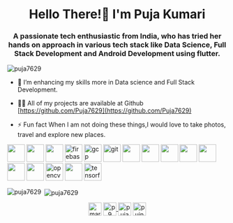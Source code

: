<h1 align="center">Hello There!👋 I'm Puja Kumari</h1>
<h3 align="center">A passionate tech enthusiastic from India, who has tried her hands on approach in various tech stack like Data Science, Full Stack Development and Android Development using flutter. </h3>

<p align="left"> <img src="https://komarev.com/ghpvc/?username=puja7629" alt="puja7629" /> </p>

- 🔭 I’m enhancing my skills more in Data science and Full Stack Development. 
- 👨‍💻 All of my projects are available at Github [https://github.com/Puja7629](https://github.com/Puja7629)

- ⚡ Fun fact When I am not doing these things,I would love to take photos, travel and explore new places.

<p align="left"><img src="https://miro.medium.com/max/320/0*_rAD9NgK7l6KSlNc.png" width="40" height="40"/> <img src="https://upload.wikimedia.org/wikipedia/commons/thumb/1/18/ISO_C%2B%2B_Logo.svg/1200px-ISO_C%2B%2B_Logo.svg.png" width="40" height="40"/> <img src="https://www.logolynx.com/images/logolynx/ee/ee6197d1b17644329226e0587dce4a9c.png" width="40" height="40"/>  <img src="https://www.vectorlogo.zone/logos/firebase/firebase-icon.svg" alt="firebase" width="40" height="40"/> <img src="https://www.vectorlogo.zone/logos/google_cloud/google_cloud-icon.svg" alt="gcp" width="40" height="40"/> <img src="https://www.vectorlogo.zone/logos/git-scm/git-scm-icon.svg" alt="git" width="40" height="40"/> <img src="https://www.w3.org/html/logo/downloads/HTML5_Logo_512.png" width="40" height="40"/> <img src="https://banner2.cleanpng.com/20190623/uxe/kisspng-logo-java-development-kit-portable-network-graphic-5d0f25d6871765.6875406615612738145533.jpg" width="40" height="40"/> <img src="https://upload.wikimedia.org/wikipedia/commons/thumb/6/6a/JavaScript-logo.png/480px-JavaScript-logo.png" width="40" height="40"/> <img src="https://encrypted-tbn0.gstatic.com/images?q=tbn:ANd9GcTaQruIKJqRjH-dNoAzs8lfysbFedfEd1NRsw&usqp=CAU" width="40" height="40"/> <img src="https://community.microstrategy.com/servlet/rtaImage?eid=ka02R000000kcTI&feoid=00N44000006DfHE&refid=0EM440000002Jgk" width="40" height="40"/> <img src="https://encrypted-tbn0.gstatic.com/images?q=tbn:ANd9GcSTILw2LPkhD9HChOkNU6_jIkxH_7uQm_tPwA&usqp=CAU" width="40" height="40"/> <img src="https://banner2.cleanpng.com/20180425/jrw/kisspng-node-js-javascript-web-application-express-js-comp-5ae0f84e2a4242.1423638015246930701731.jpg" width="40" height="40"/> <img src="https://www.vectorlogo.zone/logos/opencv/opencv-icon.svg" alt="opencv" width="40" height="40"/> <img src="https://www.libraries.rutgers.edu/sites/default/files/styles/resize_to_300px_width/public/events/2020/01/python_3_2.png?itok=lLsNn_Eh" width="40" height="40"/>  <img src="https://www.vectorlogo.zone/logos/tensorflow/tensorflow-icon.svg" alt="tensorflow" width="40" height="40"/></p><p><img align="left" src="https://github-readme-stats.vercel.app/api/top-langs/?username=puja7629&layout=compact&hide=html" alt="puja7629" /></p>

<p>&nbsp;<img align="center" src="https://github-readme-stats.vercel.app/api?username=puja7629&show_icons=true" alt="puja7629" /></p>

<p align="center">
<a href="https://twitter.com/marja12" target="blank"><img align="center" src="https://cdn.jsdelivr.net/npm/simple-icons@3.0.1/icons/twitter.svg" alt="marvel_puja12" height="30" width="30" /></a>
<a href="https://linkedin.com/in/p29" target="blank"><img align="center" src="https://cdn.jsdelivr.net/npm/simple-icons@3.0.1/icons/linkedin.svg" alt="p9" height="30" width="30" /> </a>
<a href="https://www.facebook.com/profile.php?id=197778" target="blank"><img align="center" src="https://cdn.jsdelivr.net/npm/simple-icons@3.0.1/icons/facebook.svg" alt="puja kumari" height="30" width="30" /></a>
<a href="https://instagram.com/ow" target="blank"><img align="center" src="https://cdn.jsdelivr.net/npm/simple-icons@3.0.1/icons/instagram.svg" alt="puingh20_" height="30" width="30" /></a>

</p>

